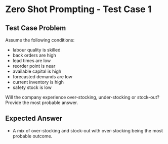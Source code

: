 # Zero Shot Prompting - Test Case 1

## Test Case Problem
Assume the following conditions:
- labour quality is skilled
- back orders are high
- lead times are low
- reorder point is near 
- available capital is high
- forecasted demands are low
- current inventory is high 
- safety stock is low

Will the company experience over-stocking, under-stocking or stock-out? Provide the most probable answer.

## Expected Answer
- A mix of over-stocking and stock-out with over-stocking being the most probable outcome.

